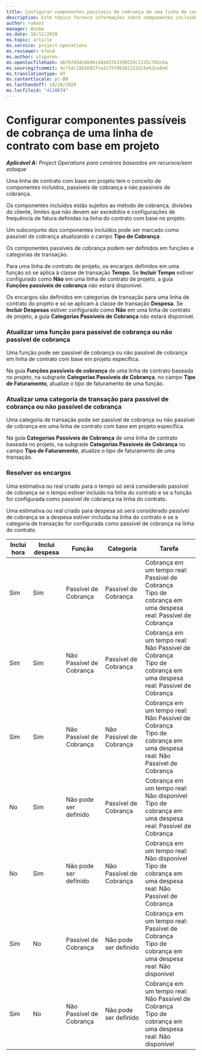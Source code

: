 ```yaml
---
title: Configurar componentes passíveis de cobrança de uma linha de contrato com base em projeto
description: Este tópico fornece informações sobre componentes incluídos, passíveis de cobrança e não passíveis de cobrança nas linhas do contrato.
author: rumant
manager: Annbe
ms.date: 10/12/2020
ms.topic: article
ms.service: project-operations
ms.reviewer: kfend
ms.author: stsporen
ms.openlocfilehash: d6f67d5dc6b94148d437b3399229c1235c702c6a
ms.sourcegitcommit: 4cf1dc1561b92fca4175f0b3813133c5e63ce8e6
ms.translationtype: HT
ms.contentlocale: pt-BR
ms.lasthandoff: 10/28/2020
ms.locfileid: "4128674"
---
```

# <a name="configure-chargeable-components-of-a-project-based-contract-line"></a>Configurar componentes passíveis de cobrança de uma linha de contrato com base em projeto

_**Aplicável A:** Project Operations para cenários baseados em recursos/sem estoque_

Uma linha de contrato com base em projeto tem o conceito de componentes incluídos, passíveis de cobrança e não passíveis de cobrança.

Os componentes incluídos estão sujeitos ao método de cobrança, divisões do cliente, limites que não devem ser excedidos e configurações de frequência de fatura definidas na linha do contrato com base no projeto.

Um subconjunto dos componentes incluídos pode ser marcado como passível de cobrança atualizando o campo **Tipo de Cobrança**.

Os componentes passíveis de cobrança podem ser definidos em funções e categorias de transação.

Para uma linha de contrato de projeto, os encargos definidos em uma função só se aplica à classe de transação **Tempo**. Se **Incluir Tempo** estiver configurado como **Não** em uma linha de contrato de projeto, a guia **Funções passíveis de cobrança** não estará disponível.

Os encargos são definidos em categorias de transação para uma linha de contrato do projeto e só se aplicam à classe de transação **Despesa**. Se **Incluir Despesas** estiver configurado como **Não** em uma linha de contrato de projeto, a guia **Categorias Passíveis de Cobrança** não estará disponível.

### <a name="update-a-role-to-be-chargeable-or-non-chargeable"></a>Atualizar uma função para passível de cobrança ou não passível de cobrança

Uma função pode ser passível de cobrança ou não passível de cobrança em linha de contrato com base em projeto específica.

Na guia **Funções passíveis de cobrança** de uma linha de contrato baseada no projeto, na subgrade **Categorias Passíveis de Cobrança**, no campo **Tipo de Faturamento**, atualize o tipo de faturamento de uma função.

### <a name="update-a-transaction-category-to-be-chargeable-or-non-chargeable"></a>Atualizar uma categoria de transação para passível de cobrança ou não passível de cobrança

Uma categoria de transação pode ser passível de cobrança ou não passível de cobrança em uma linha de contrato com base em projeto específica.

Na guia **Categorias Passíveis de Cobrança** de uma linha de contrato baseada no projeto, na subgrade **Categorias Passíveis de Cobrança** no campo **Tipo de Faturamento**, atualize o tipo de faturamento de uma transação.

### <a name="resolve-chargeability"></a>Resolver os encargos

Uma estimativa ou real criado para o tempo só será considerado passível de cobrança se o tempo estiver incluído na linha do contrato e se a função for configurada como passível de cobrança na linha do contrato.

Uma estimativa ou real criado para despesa só será considerado passível de cobrança se a despesa estiver incluída na linha do contrato e se a categoria de transação for configurada como passível de cobrança na linha do contrato.

| Inclui hora | Inclui despesa | Função | Categoria | Tarefa |
| --- | --- | --- | --- | --- |
| Sim | Sim | Passível de Cobrança | Passível de Cobrança | Cobrança em um tempo real: Passível de Cobrança </br>Tipo de cobrança em uma despesa real: Passível de Cobrança |
| Sim | Sim | Não Passível de Cobrança | Passível de Cobrança | Cobrança em um tempo real: Não Passível de Cobrança </br>Tipo de cobrança em uma despesa real: Passível de Cobrança |
| Sim | Sim | Não Passível de Cobrança | Não Passível de Cobrança | Cobrança em um tempo real: Não Passível de Cobrança </br>Tipo de cobrança em uma despesa real: Não Passível de Cobrança |
| No | Sim | Não pode ser definido | Passível de Cobrança | Cobrança em um tempo real: Não disponível </br>Tipo de cobrança em uma despesa real: Passível de Cobrança |
| No | Sim | Não pode ser definido | Não Passível de Cobrança | Cobrança em um tempo real: Não disponível </br>Tipo de cobrança em uma despesa real: Não Passível de Cobrança |
| Sim | No | Passível de Cobrança | Não pode ser definido | Cobrança em um tempo real: Passível de Cobrança </br>Tipo de cobrança em uma despesa real: Não disponível |
| Sim | No | Não Passível de Cobrança | Não pode ser definido | Cobrança em um tempo real: Não Passível de Cobrança </br> Tipo de cobrança em uma despesa real: Não disponível |
